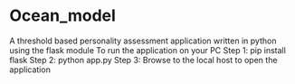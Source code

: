 # Ocean_model
A threshold based personality assessment application written in python using the flask module 
To run the application on your PC
Step 1:
pip install flask
Step 2:
python app.py
Step 3:
Browse to the local host to open the application
